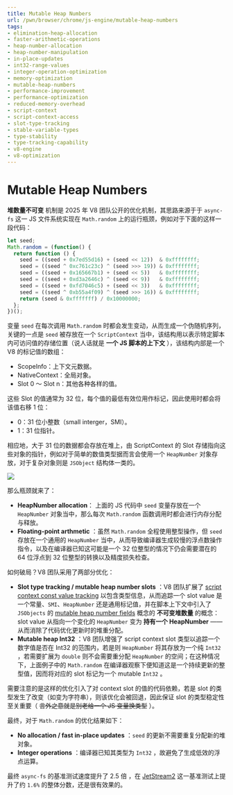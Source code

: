 ```yaml
---
title: Mutable Heap Numbers
url: /pwn/browser/chrome/js-engine/mutable-heap-numbers
tags:
- elimination-heap-allocation
- faster-arithmetic-operations
- heap-number-allocation
- heap-number-manipulation
- in-place-updates
- int32-range-values
- integer-operation-optimization
- memory-optimization
- mutable-heap-numbers
- performance-improvement
- performance-optimization
- reduced-memory-overhead
- script-context
- script-context-access
- slot-type-tracking
- stable-variable-types
- type-stability
- type-tracking-capability
- v8-engine
- v8-optimization
---
```

# Mutable Heap Numbers

**堆数量不可变** 机制是 2025 年 V8 团队公开的优化机制，其思路来源于于 `async-fs` 这一 JS 文件系统实现在 `Math.random` 上的运行瓶颈，例如对于下面的这样一段代码：

```javascript
let seed;
Math.random = (function() {
  return function () {
    seed = ((seed + 0x7ed55d16) + (seed << 12))  & 0xffffffff;
    seed = ((seed ^ 0xc761c23c) ^ (seed >>> 19)) & 0xffffffff;
    seed = ((seed + 0x165667b1) + (seed << 5))   & 0xffffffff;
    seed = ((seed + 0xd3a2646c) ^ (seed << 9))   & 0xffffffff;
    seed = ((seed + 0xfd7046c5) + (seed << 3))   & 0xffffffff;
    seed = ((seed ^ 0xb55a4f09) ^ (seed >>> 16)) & 0xffffffff;
    return (seed & 0xfffffff) / 0x10000000;
  };
})();
```

变量 `seed` 在每次调用 `Math.random` 时都会发生变动，从而生成一个伪随机序列，关键的一点是 `seed` 被存放在一个 `ScriptContext` 当中，该结构用以表示特定脚本内可访问值的存储位置（说人话就是 **一个 JS 脚本的上下文** ），该结构内部是一个 V8 的标记值的数组：

- ScopeInfo：上下文元数据。
- NativeContext：全局对象。
- Slot 0 ～ Slot n：其他各种各样的值。

这些 Slot 的值通常为 32 位，每个值的最低有效位用作标记，因此使用时都会将该值右移 1 位：

- 0：31 位小整数（small interger，SMI）。
- 1：31 位指针。

相应地，大于 31 位的数据都会存放在堆上，由 ScriptContext 的 Slot 存储指向这些对象的指针，例如对于简单的数值类型据而言会使用一个 `HeapNumber` 对象存放，对于复杂对象则是 `JSObject` 结构体一类的。

![](https://s2.loli.net/2025/03/11/BEhSayrC24XJ6Tq.png)

那么瓶颈就来了：

- **HeapNumber allocation**： 上面的 JS 代码中 `seed` 变量存放在一个 `HeapNumber` 对象当中，那么每次 `Math.random` 函数调用时都会进行内存分配与释放。
- **Floating-point arthmetic** ：虽然 `Math.random` 全程使用整型操作，但 `seed` 存放在一个通用的 `HeapNumber` 当中，从而导致编译器生成较慢的浮点数操作指令，以及在编译器已知这可能是一个 32 位整型的情况下仍会需要潜在的 64 位浮点到 32 位整型的转换以及精度损失检查。

如何破局？V8 团队采用了两部分优化：

- **Slot type tracking / mutable heap number slots** ：V8 团队扩展了 [script context const value tracking](https://issues.chromium.org/u/2/issues/42203515) 以包含类型信息，从而追踪一个 slot value 是一个常量、`SMI`、`HeapNumber` 还是通用标记值，并在脚本上下文中引入了`JSObjects` 的 [mutable heap number fields](https://v8.dev/blog/react-cliff#smi-heapnumber-mutableheapnumber) 概念的 **不可变堆数量** 的概念：slot value 从指向一个变化的 `HeapNumber` 变为 **持有一个 HeapNumber** ——从而消除了代码优化更新时的堆重分配。
- **Mutable heap Int32** ：V8 团队增强了 script context slot 类型以追踪一个数字值是否在 Int32 的范围内，若是则 `HeapNumber` 将其存放为一个纯 `Int32` ，若需要扩展为 `double` 则不会需要重分配 `HeapNumber` 的空间；在这种情况下，上面例子中的 `Math.random` 在编译器观察下便知道这是一个持续更新的整型值，因而将对应的 slot 标记为一个 mutable `Int32` 。

需要注意的是这样的优化引入了对 context slot 的值的代码依赖，若是 slot 的类型发生了改变（如变为字符串），则该优化会被回退，因此保证 slot 的类型稳定性至关重要（ ~~言外之意就是别老给一个 JS 变量换类型~~ ）。

最终，对于 `Math.random` 的优化结果如下：

- **No allocation / fast in-place updates** ：`seed` 的更新不需要重复分配新的堆对象。
- **Integer operations** ：编译器已知其类型为 `Int32` ，故避免了生成低效的浮点运算。

最终 `async-fs` 的基准测试速度提升了 2.5 倍 ，在 [JetStream2](https://browserbench.org/JetStream2.1/) 这一基准测试上提升了约 `1.6%` 的整体分数，还是很有效果的。
